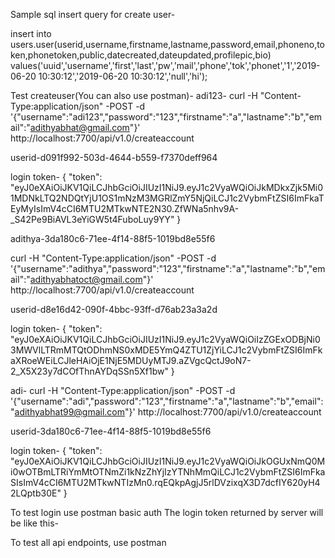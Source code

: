 
Sample sql insert query for create user-

insert into users.user(userid,username,firstname,lastname,password,email,phoneno,token,phonetoken,public,datecreated,dateupdated,profilepic,bio) 
values('uuid','username','first','last','pw','mail','phone','tok','phonet','1','2019-06-20 10:30:12','2019-06-20 10:30:12','null','hi');    

Test createuser(You can also use postman)-
adi123-
curl -H "Content-Type:application/json" -POST -d '{"username":"adi123","password":"123","firstname":"a","lastname":"b","email":"adithyabhat@gmail.com"}' http://localhost:7700/api/v1.0/createaccount

userid-d091f992-503d-4644-b559-f7370deff964

login token-
{
    "token": "eyJ0eXAiOiJKV1QiLCJhbGciOiJIUzI1NiJ9.eyJ1c2VyaWQiOiJkMDkxZjk5Mi01MDNkLTQ2NDQtYjU1OS1mNzM3MGRlZmY5NjQiLCJ1c2VybmFtZSI6ImFkaTEyMyIsImV4cCI6MTU2MTkwNTE2N30.ZfWNa5nhv9A-_S42Pe9BiAVL3eYiGW5t4FuboLuy9YY"
}

adithya-3da180c6-71ee-4f14-88f5-1019bd8e55f6

curl -H "Content-Type:application/json" -POST -d '{"username":"adithya","password":"123","firstname":"a","lastname":"b","email":"adithyabhatoct@gmail.com"}' http://localhost:7700/api/v1.0/createaccount

userid-d8e16d42-090f-4bbc-93ff-d76ab23a3a2d

login token-
{
    "token": "eyJ0eXAiOiJKV1QiLCJhbGciOiJIUzI1NiJ9.eyJ1c2VyaWQiOiIzZGExODBjNi03MWVlLTRmMTQtODhmNS0xMDE5YmQ4ZTU1ZjYiLCJ1c2VybmFtZSI6ImFkaXRoeWEiLCJleHAiOjE1NjE5MDUyMTJ9.aZVgcQctJ9oN7-2_X5X23y7dCOfThnAYDqSSn5Xf1bw"
}

adi-
curl -H "Content-Type:application/json" -POST -d '{"username":"adi","password":"123","firstname":"a","lastname":"b","email":"adithyabhat99@gmail.com"}' http://localhost:7700/api/v1.0/createaccount

userid-3da180c6-71ee-4f14-88f5-1019bd8e55f6

login token-
{
    "token": "eyJ0eXAiOiJKV1QiLCJhbGciOiJIUzI1NiJ9.eyJ1c2VyaWQiOiJkOGUxNmQ0Mi0wOTBmLTRiYmMtOTNmZi1kNzZhYjIzYTNhMmQiLCJ1c2VybmFtZSI6ImFkaSIsImV4cCI6MTU2MTkwNTIzMn0.rqEQkpAgjJ5rlDVzixqX3D7dcfIY620yH42LQptb30E"
}


To test login use postman basic auth
The login token returned by server will be like this-


To test all api endpoints, use postman
